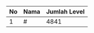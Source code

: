 | No | Nama            | Jumlah Level |
|----|-----------------|--------------|
| 1  | #    |    4841        |
